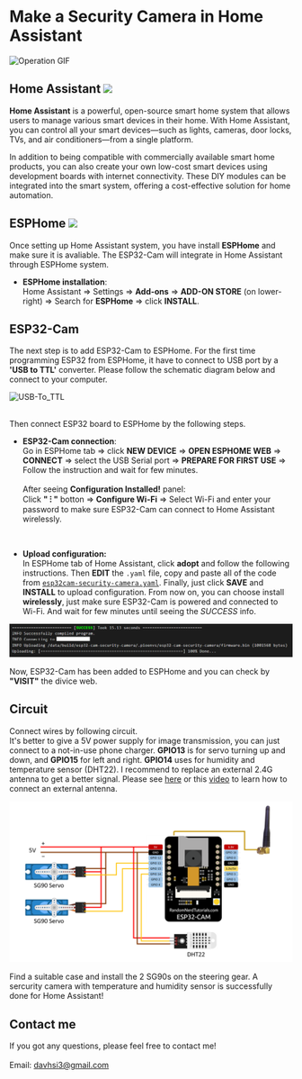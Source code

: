 # Make a Security Camera in Home Assistant

![Operation GIF](img/Operation.gif)

## Home Assistant <img src="https://encrypted-tbn0.gstatic.com/images?q=tbn:ANd9GcStB6C1liB44PdYGSsGnWeSP3AfhWo0Utie_A&s" width="40"> 

**Home Assistant** is a powerful, open-source smart home system that allows users to manage various smart devices in their home. With Home Assistant, you can control all your smart devices—such as lights, cameras, door locks, TVs, and air conditioners—from a single platform.

In addition to being compatible with commercially available smart home products, you can also create your own low-cost smart devices using development boards with internet connectivity. These DIY modules can be integrated into the smart system, offering a cost-effective solution for home automation.

## ESPHome <img src="https://encrypted-tbn0.gstatic.com/images?q=tbn:ANd9GcSDkyZPuqZkxRauA9MR8bOAn0MufyA3QmYZOg&s" width="40">

Once setting up Home Assistant system, you have install **ESPHome** and make sure it is avaliable. The ESP32-Cam will integrate in Home Assistant through ESPHome system. 

* **ESPHome installation**: \
Home Assistant ⇒ Settings ⇒ **Add-ons** ⇒ **ADD-ON STORE** (on lower-right) ⇒ Search for **ESPHome** ⇒ click **INSTALL**.

## ESP32-Cam
The next step is to add ESP32-Cam to ESPHome. For the first time programming ESP32 from ESPHome, it have to connect to USB port by a **'USB to TTL'** converter. Please follow the schematic diagram below and connect to your computer. 

![USB-To_TTL](https://encrypted-tbn0.gstatic.com/images?q=tbn:ANd9GcRkbzJGJvbgOy58cckM3BtVvDRr18q6NEaF0A&s)

\
Then connect ESP32 board to ESPHome by the following steps. 

* **ESP32-Cam connection**: \
Go in ESPHome tab ⇒ click **NEW DEVICE** ⇒ **OPEN ESPHOME WEB** ⇒ **CONNECT** ⇒ select the USB Serial port ⇒ **PREPARE FOR FIRST USE** ⇒ Follow the instruction and wait for few minutes. \
\
After seeing **Configuration Installed!** panel: \
Click **" ⁝ "** botton ⇒ **Configure Wi-Fi** ⇒ Select Wi-Fi and enter your password to make sure ESP32-Cam can connect to Home Assistant wirelessly. 

<br/>

* **Upload configuration:** \
In ESPHome tab of Home Assistant, click **adopt** and follow the following instructions. Then **EDIT** the ```.yaml``` file, copy and paste all of the code from [```esp32cam-security-camera.yaml```](esp32cam-security-camera.yaml). Finally, just click **SAVE** and **INSTALL** to upload configuration. From now on, you can choose install **wirelessly**, just make sure ESP32-Cam is powered and connected to Wi-Fi. And wait for few minutes until seeing the *SUCCESS* info. 

![Success_Info](img/SuccessINFO.png)

 Now, ESP32-Cam has been added to ESPHome and you can check by **"VISIT"** the divice web. 

 ## Circuit
Connect wires by following circuit. \
It's better to give a 5V power supply for image transmission, you can just connect to a not-in-use phone charger. **GPIO13** is for servo turning up and down, and **GPIO15** for left and right. **GPIO14** uses for humidity and temperature sensor (DHT22). I recommend to replace an external 2.4G antenna to get a better signal. Please see [here](https://randomnerdtutorials.com/esp32-cam-connect-external-antenna/) or this [video](https://www.youtube.com/watch?v=aBTZuvg5sM8&t=1s) to learn how to connect an external antenna. 

<div align=left>
<img src="img/CircuitESP32.png" width="600">
</div>

Find a suitable case and install the 2 SG90s on the steering gear. A sercurity camera with temperature and humidity sensor is successfully done for Home Assistant!


## Contact me
If you got any questions, please feel free to contact me! \
\
Email: davhsi3@gmail.com
